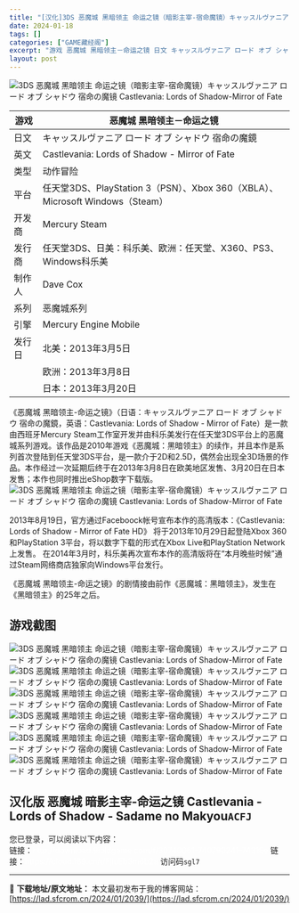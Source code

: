 ```yaml
---
title: "[汉化]3DS 恶魔城 黑暗领主 命运之镜（暗影主宰-宿命魔镜）キャッスルヴァニア ロード オブ シャドウ 宿命の魔镜 Castlevania: Lords of Shadow-Mirror of Fate 免费下载"
date: 2024-01-18
tags: []
categories: ["GAME藏经阁"]
excerpt: "游戏 恶魔城 黑暗领主－命运之镜 日文 キャッスルヴァニア ロード オブ シャドウ 宿命の魔鏡 英文 Castlevania: Lords of Shadow - Mirror of Fate 类型 动作冒险 平台 任天堂3DS、PlayStation 3（PSN）、Xbox 360（XBLA）、M&hellip;"
layout: post
---
```


<div></div>
<img style="display: block; margin-left: auto; margin-right: auto;" title="恶魔城 黑暗领主-命运之镜 游戏封面" src="https://lad.sfcrom.cn/wp-content/uploads/2024/01/20240117_65a7e3d2d9f45.jpg" alt="3DS 恶魔城 黑暗领主 命运之镜（暗影主宰-宿命魔镜）キャッスルヴァニア ロード オブ シャドウ 宿命の魔镜 Castlevania: Lords of Shadow-Mirror of Fate" />
<table>
<thead>
<tr>
<th>游戏</th>
<th>恶魔城 黑暗领主－命运之镜</th>
</tr>
</thead>
<tbody>
<tr>
<td>日文</td>
<td>キャッスルヴァニア ロード オブ シャドウ 宿命の魔鏡</td>
</tr>
<tr>
<td>英文</td>
<td>Castlevania: Lords of Shadow - Mirror of Fate</td>
</tr>
<tr>
<td>类型</td>
<td>动作冒险</td>
</tr>
<tr>
<td>平台</td>
<td>任天堂3DS、PlayStation 3（PSN）、Xbox 360（XBLA）、Microsoft Windows（Steam）</td>
</tr>
<tr>
<td>开发商</td>
<td>Mercury Steam</td>
</tr>
<tr>
<td>发行商</td>
<td>任天堂3DS、日美：科乐美、欧洲：任天堂、X360、PS3、Windows科乐美</td>
</tr>
<tr>
<td>制作人</td>
<td>Dave Cox</td>
</tr>
<tr>
<td>系列</td>
<td>恶魔城系列</td>
</tr>
<tr>
<td>引擎</td>
<td>Mercury Engine Mobile</td>
</tr>
<tr>
<td>发行日</td>
<td>北美：2013年3月5日</td>
</tr>
<tr>
<td></td>
<td>欧洲：2013年3月8日</td>
</tr>
<tr>
<td></td>
<td>日本：2013年3月20日</td>
</tr>
</tbody>
</table>
《恶魔城 黑暗领主-命运之镜》（日语：キャッスルヴァニア ロード オブ シャドウ 宿命の魔鏡，英语：Castlevania: Lords of Shadow - Mirror of Fate）是一款由西班牙Mercury Steam工作室开发并由科乐美发行在任天堂3DS平台上的恶魔城系列游戏。该作品是2010年游戏《恶魔城：黑暗领主》的续作，并且本作是系列首次登陆到任天堂3DS平台，是一款介于2D和2.5D，偶然会出现全3D场景的作品。本作经过一次延期后终于在2013年3月8日在欧美地区发售、3月20日在日本发售；本作也同时推出eShop数字下载版。

<img style="display: block; margin-left: auto; margin-right: auto;" title="恶魔城 黑暗领主-命运之镜 游戏封底" src="https://lad.sfcrom.cn/wp-content/uploads/2024/01/20240117_65a7e3d2f405b.jpg" alt="3DS 恶魔城 黑暗领主 命运之镜（暗影主宰-宿命魔镜）キャッスルヴァニア ロード オブ シャドウ 宿命の魔镜 Castlevania: Lords of Shadow-Mirror of Fate" />

2013年8月19日，官方通过Faceboock帐号宣布本作的高清版本：《Castlevania: Lords of Shadow - Mirror of Fate HD》 将于2013年10月29日起登陆Xbox 360和PlayStation 3平台，将以数字下载的形式在Xbox Live和PlayStation Network上发售。
在2014年3月时，科乐美再次宣布本作的高清版将在“本月晚些时候”通过Steam网络商店独家向Windows平台发行。

《恶魔城 黑暗领主-命运之镜》的剧情接由前作《恶魔城：黑暗领主》，发生在《黑暗领主》的25年之后。

<a name="ci_title0"></a>
<h2>游戏截图</h2>
<img style="display: block; margin-left: auto; margin-right: auto;" title="3DS 恶魔城 暗影主宰-宿命魔镜游戏截图" src="https://lad.sfcrom.cn/wp-content/uploads/2024/01/20240117_65a7e3d31fda1.jpg" alt="3DS 恶魔城 黑暗领主 命运之镜（暗影主宰-宿命魔镜）キャッスルヴァニア ロード オブ シャドウ 宿命の魔镜 Castlevania: Lords of Shadow-Mirror of Fate" />
<img style="display: block; margin-left: auto; margin-right: auto;" title="3DS 恶魔城 暗影主宰-宿命魔镜游戏截图" src="https://lad.sfcrom.cn/wp-content/uploads/2024/01/20240117_65a7e3d348b59.jpg" alt="3DS 恶魔城 黑暗领主 命运之镜（暗影主宰-宿命魔镜）キャッスルヴァニア ロード オブ シャドウ 宿命の魔镜 Castlevania: Lords of Shadow-Mirror of Fate" />
<img style="display: block; margin-left: auto; margin-right: auto;" title="3DS 恶魔城 暗影主宰-宿命魔镜游戏截图" src="https://lad.sfcrom.cn/wp-content/uploads/2024/01/20240117_65a7e3d37ae98.jpg" alt="3DS 恶魔城 黑暗领主 命运之镜（暗影主宰-宿命魔镜）キャッスルヴァニア ロード オブ シャドウ 宿命の魔镜 Castlevania: Lords of Shadow-Mirror of Fate" />
<img style="display: block; margin-left: auto; margin-right: auto;" title="3DS 恶魔城 暗影主宰-宿命魔镜游戏截图" src="https://lad.sfcrom.cn/wp-content/uploads/2024/01/20240117_65a7e3d3c9ce4.jpg" alt="3DS 恶魔城 黑暗领主 命运之镜（暗影主宰-宿命魔镜）キャッスルヴァニア ロード オブ シャドウ 宿命の魔镜 Castlevania: Lords of Shadow-Mirror of Fate" />
<img style="display: block; margin-left: auto; margin-right: auto;" title="3DS 恶魔城 暗影主宰-宿命魔镜游戏截图" src="https://lad.sfcrom.cn/wp-content/uploads/2024/01/20240117_65a7e3d423f9e.jpg" alt="3DS 恶魔城 黑暗领主 命运之镜（暗影主宰-宿命魔镜）キャッスルヴァニア ロード オブ シャドウ 宿命の魔镜 Castlevania: Lords of Shadow-Mirror of Fate" />
<img style="display: block; margin-left: auto; margin-right: auto;" title="3DS 恶魔城 暗影主宰-宿命魔镜游戏截图" src="https://lad.sfcrom.cn/wp-content/uploads/2024/01/20240117_65a7e3d47b833.jpg" alt="3DS 恶魔城 黑暗领主 命运之镜（暗影主宰-宿命魔镜）キャッスルヴァニア ロード オブ シャドウ 宿命の魔镜 Castlevania: Lords of Shadow-Mirror of Fate" />

<a name="ci_title1"></a>
<h2>汉化版 恶魔城 暗影主宰-命运之镜 Castlevania - Lords of Shadow - Sadame no Makyou<code>ACFJ</code></h2>
您已登录，可以阅读以下内容：
<div>链接：<span style="color: #ffffff;">http://download.9ioldgame.com/f/30740061-740790241-74318e</span>
链接：<span style="color: #ffffff;">https://cloud.189.cn/t/FjiuEb3m6b2a</span> 访问码<code>sgl7</code></div>

---
📖 **下载地址/原文地址：** 本文最初发布于我的博客网站：[https://lad.sfcrom.cn/2024/01/2039/](https://lad.sfcrom.cn/2024/01/2039/)
